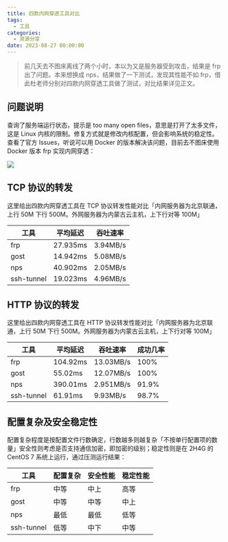 ```yaml
---
title: 四款内网穿透工具对比
tags:
  - 工具
categories:
  - 资源分享
date: 2023-08-27 00:00:00
---
```


> 前几天去不图床离线了两个小时，本以为又是服务器受到攻击，结果是 frp 出了问题。本来想换成 nps，结果做了一下测试，发现其性能不如 frp，借此杜老师分别对四款内网穿透工具做了测试，对比结果详见正文。

<!-- more -->

## 问题说明

查询了服务端运行状态，提示是 too many open files，意思是打开了太多文件，这是 Linux 内核的限制。修复方式就是修改内核配置，但会影响系统的稳定性。查看了官方 Issues，听说可以用 Docker 的版本解决该问题，目前去不图床使用 Docker 版本 frp 实现内网穿透：

![](https://cdn.dusays.com/2023/08/620-1.jpg)

## TCP 协议的转发

这里给出四款内网穿透工具在 TCP 协议转发性能对比「内网服务器为北京联通，上行 50M 下行 500M。外网服务器为内蒙古云主机，上下行对等 100M」

| 工具 | 平均延迟 | 吞吐速率 |
| - | - | - |
| frp | 27.935ms | 3.94MB/s |
| gost | 14.942ms | 5.08MB/s |
| nps | 40.902ms | 2.05MB/s |
| ssh-tunnel | 19.023ms | 4.96MB/s |

## HTTP 协议的转发

这里给出四款内网穿透工具在 HTTP 协议转发性能对比「内网服务器为北京联通，上行 50M 下行 500M。外网服务器为内蒙古云主机，上下行对等 100M」

| 工具 | 平均延迟 | 吞吐速率 | 成功几率 |
| - | - | - | - |
| frp | 104.92ms | 13.03MB/s | 100% |
| gost | 55.02ms | 12.07MB/s | 100% |
| nps | 390.01ms | 2.951MB/s | 91.9% |
| ssh-tunnel | 61.91ms | 9.93MB/s | 98.7% |

## 配置复杂及安全稳定性

配置复杂程度是按配置文件行数确定，行数越多则越复杂「不按单行配置项的数量」安全性则考虑是否支持通信加密，即加密的级别；稳定性则是在 2H4G 的 CentOS 7 系统上运行，通过压测运行结果：

| 工具 | 配置复杂 | 安全性能 | 稳定性能 |
| - | - | - | - |
| frp | 中等 | 中上 | 高等 |
| gost | 中等 | 中等 | 中上 |
| nps | 最低 | 最低 | 低等 |
| ssh-tunnel | 低等 | 中下 | 中等 |